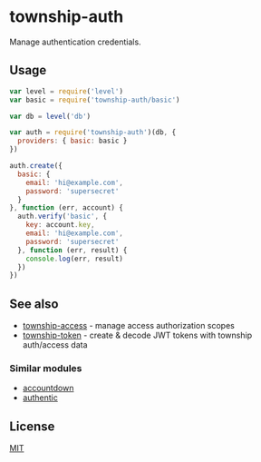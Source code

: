 # township-auth

Manage authentication credentials.

## Usage

```js
var level = require('level')
var basic = require('township-auth/basic')

var db = level('db')

var auth = require('township-auth')(db, {
  providers: { basic: basic }
})

auth.create({
  basic: {
    email: 'hi@example.com',
    password: 'supersecret'
  }
}, function (err, account) {
  auth.verify('basic', {
    key: account.key,
    email: 'hi@example.com',
    password: 'supersecret'
  }, function (err, result) {
    console.log(err, result)
  })
})
```

## See also
- [township-access](https://github.com/township/township-access) - manage access authorization scopes
- [township-token](https://github.com/township/township-token) - create & decode JWT tokens with township auth/access data

### Similar modules
- [accountdown](http://npmjs.com/accountdown)
- [authentic](http://npmjs.com/authentic)

## License
[MIT](LICENSE.md)
